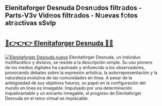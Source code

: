 ## Elenitaforger Desnuda D𝚎sn𝚞dos filtr𝚊dos - Parts-V3v Vid𝚎os filtr𝚊dos - N𝚞evas f𝚘tos atr𝚊ctivas sSvIp

# <h2><a href="http://mb0d5pa.tromn.icu/?c=Elenitaforger+Desnuda">🔗👉👉👉 Elenitaforger Desnuda 🔗🔗</a></h2>

[![Elenitaforger Desnuda nuevo](https://i.imgur.com/pEAQMta.gif)](http://mb0d5pa.tromn.icu/?c=Elenitaforger+Desnuda)
Elenitaforger Desnuda, un individuo multifacético y divisivo, se resiste a la descripción simple. Su uso pionero de los medios digitales ha cautivado y enfurecido a los observadores, provocando debates sobre la expresión artística, la autorrepresentación y la naturaleza evolutiva de las comunidades en línea. A pesar de la ambigüedad de sus objetivos futuros, su papel en la configuración del mundo en línea es innegable. Impulsado por una determinación inquebrantable y un encanto innegable, el progreso de Elenitaforger Desnuda en el reino virtual es implacable.
